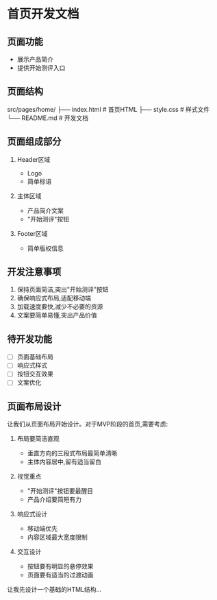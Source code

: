# 首页开发文档

## 页面功能
- 展示产品简介
- 提供开始测评入口

## 页面结构 
src/pages/home/
├── index.html # 首页HTML
├── style.css # 样式文件
└── README.md # 开发文档

## 页面组成部分
1. Header区域
   - Logo
   - 简单标语

2. 主体区域
   - 产品简介文案
   - "开始测评"按钮

3. Footer区域
   - 简单版权信息

## 开发注意事项
1. 保持页面简洁,突出"开始测评"按钮
2. 确保响应式布局,适配移动端
3. 加载速度要快,减少不必要的资源
4. 文案要简单易懂,突出产品价值

## 待开发功能
- [ ] 页面基础布局
- [ ] 响应式样式
- [ ] 按钮交互效果
- [ ] 文案优化

## 页面布局设计
让我们从页面布局开始设计。对于MVP阶段的首页,需要考虑:

1. 布局要简洁直观
   - 垂直方向的三段式布局最简单清晰
   - 主体内容居中,留有适当留白

2. 视觉重点
   - "开始测评"按钮要最醒目
   - 产品介绍要简短有力

3. 响应式设计
   - 移动端优先
   - 内容区域最大宽度限制

4. 交互设计
   - 按钮要有明显的悬停效果
   - 页面要有适当的过渡动画

让我先设计一个基础的HTML结构...